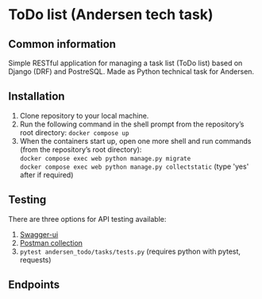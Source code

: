 # ToDo list (Andersen tech task)

## Common information  
Simple RESTful application for managing a task list (ToDo list) based on Django (DRF) and PostreSQL. Made as Python technical task for Andersen.

## Installation
1. Clone repository to your local machine.  
2. Run the following command in the shell prompt from the repository’s root directory:   `docker compose up`  
3. When the containers start up, open one more shell and run commands (from the repository’s root directory):  
`docker compose exec web python manage.py migrate`  
`docker compose exec web python manage.py collectstatic` (type 'yes' after if required)   

## Testing
There are three options for API testing available:
1. [Swagger-ui](http://localhost/openapi)  
2. [Postman collection](http://localhost/static/openapi/andersen_todo.postman_collection.json)  
3. `pytest andersen_todo/tasks/tests.py` (requires python with pytest, requests)  

## Endpoints
 